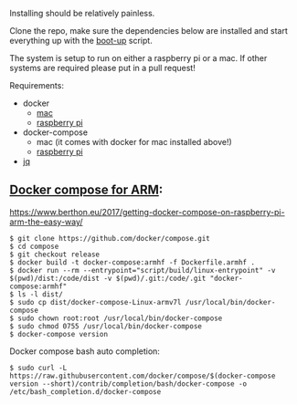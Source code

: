 Installing should be relatively painless.

Clone the repo, make sure the dependencies below are installed and start everything up with the [boot-up](../bin/boot-up.sh) script.

The system is setup to run on either a raspberry pi or a mac. If other systems are required please put in a pull request!

Requirements:
  - docker
    - [mac](https://docs.docker.com/v17.12/docker-for-mac/install/)
    - [raspberry pi](https://www.raspberrypi.org/blog/docker-comes-to-raspberry-pi/)
  - docker-compose
    - mac (it comes with docker for mac installed above!)
    - [raspberry pi](#docker-compose-for-arm)
  - [jq](https://stedolan.github.io/jq/download/)

## [Docker compose for ARM](#docker-compose-for-arm):
https://www.berthon.eu/2017/getting-docker-compose-on-raspberry-pi-arm-the-easy-way/
```
$ git clone https://github.com/docker/compose.git
$ cd compose
$ git checkout release
$ docker build -t docker-compose:armhf -f Dockerfile.armhf .
$ docker run --rm --entrypoint="script/build/linux-entrypoint" -v $(pwd)/dist:/code/dist -v $(pwd)/.git:/code/.git "docker-compose:armhf"
$ ls -l dist/
$ sudo cp dist/docker-compose-Linux-armv7l /usr/local/bin/docker-compose
$ sudo chown root:root /usr/local/bin/docker-compose
$ sudo chmod 0755 /usr/local/bin/docker-compose
$ docker-compose version
```

Docker compose bash auto completion:
```
$ sudo curl -L https://raw.githubusercontent.com/docker/compose/$(docker-compose version --short)/contrib/completion/bash/docker-compose -o /etc/bash_completion.d/docker-compose
```